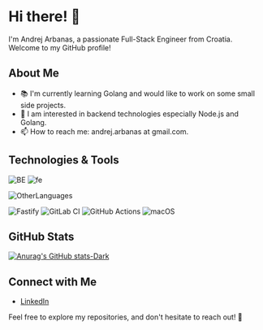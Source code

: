 # Hi there! 👋

I'm Andrej Arbanas, a passionate Full-Stack Engineer from Croatia. Welcome to my GitHub profile!

## About Me

- 📚 I'm currently learning Golang and would like to work on some small side projects.
- 💬 I am interested in backend technologies especially Node.js and Golang.
- 📫 How to reach me: andrej.arbanas at gmail.com.

## Technologies & Tools

![BE](https://skillicons.dev/icons?i=js,ts,nodejs,nestjs,express)
![fe](https://skillicons.dev/icons?i=angular,react,next,electron)

![OtherLanguages](https://skillicons.dev/icons?i=go,mongo,mysql,postgres,aws,graphql)


![Fastify](https://img.shields.io/badge/fastify-%23000000.svg?style=for-the-badge&logo=fastify&logoColor=white)
![GitLab CI](https://img.shields.io/badge/gitlab%20ci-%23181717.svg?style=for-the-badge&logo=gitlab&logoColor=white)
![GitHub Actions](https://img.shields.io/badge/github%20actions-%232671E5.svg?style=for-the-badge&logo=githubactions&logoColor=white)
![macOS](https://img.shields.io/badge/mac%20os-000000?style=for-the-badge&logo=macos&logoColor=F0F0F0)

## GitHub Stats

[![Anurag's GitHub stats-Dark](https://github-readme-stats.vercel.app/api?username=aarbanas&show_icons=true&theme=dark#gh-dark-mode-only)](https://github.com/anuraghazra/github-readme-stats#gh-dark-mode-only)


## Connect with Me

- [LinkedIn](https://www.linkedin.com/in/andrej-arbanas-50470590/)

Feel free to explore my repositories, and don't hesitate to reach out! 🚀



